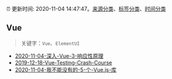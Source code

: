 :alarm_clock: 更新时间: 2020-11-04 14:47:47。[来源分类](../README.md)、[标签分类](../TAGS.md)、[时间分类](../TIMELINE.md)

## Vue


> 关键字：`Vue`、`ElementUI`



- [2020-11-04-深入-Vue-3-响应性原理](https://juejin.im/post/6891243983759114253) 
- [2019-12-18-Vue-Testing-Crash-Course](https://dev.to/blacksonic/vue-testing-crash-course-59kl) 
- [2020-11-04-我不能没有的-5-个-Vue.js-库](https://toutiao.io/k/l04ibvu) 